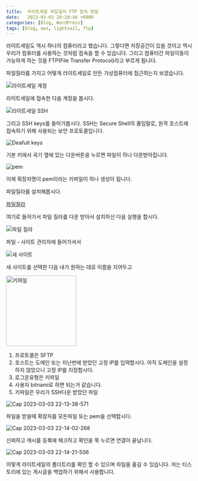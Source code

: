 ```yaml
---
title:  라이트세일 파일질라 FTP 접속 방법
date:   2023-03-03 20:20:46 +0900
categories: [Blog, WordPress]
tags: [blog, aws, lightsail, ftp]
---
```


라이트세일도 역시 하나의 컴퓨터라고 했습니다. 그렇다면 저장공간이 있을 것이고 역시 우리가 컴퓨터를 사용하는 것처럼 접속을 할 수 있습니다. 그리고 컴퓨터간 파일이동이 가능하게 하는 것을 FTP(File Transfer Protocol)라고 부르게 됩니다.

파일질라를 가지고 어떻게 라이트세일로 만든 가상컴퓨터에 접근하는지 보겠습니다.

![라이트세일 계정](https://user-images.githubusercontent.com/85277660/222731135-735344d2-4d10-4b1d-9bc9-32dcf864469f.png)

라이트세일에 접속한 다음 계정을 봅시다.

![라이트세일 SSH](https://user-images.githubusercontent.com/85277660/222731166-4bd37084-4536-41f2-8254-03efe9f73557.png)

그리고 SSH keys를 들어가봅시다. SSH는 Secure Shell의 줄임말로, 원격 호스트에 접속하기 위해 사용되는 보안 프로토콜입니다.

![Deafult keys](https://user-images.githubusercontent.com/85277660/222731977-5a5f0fe6-5d1a-48bf-8812-6786717bb135.png)

기본 키에서 국기 옆에 있는 다운버튼을 누르면 파일이 하나 다운받아집니다.

![pem](https://user-images.githubusercontent.com/85277660/222732094-ae65e1a8-13f7-40ab-bf22-02f1d272de9d.png)

이제 확장자명이 pem이라는 키파일이 하나 생성이 됩니다.

파일질라를 설치해봅시다.

[파일질라](https://filezilla-project.org/download.php?platform=win64)

여기로 들어가서 파일 질라를 다운 받아서 설치하신 다음 실행을 합시다.

![파일 질라](https://user-images.githubusercontent.com/85277660/222732448-0839b1f8-2757-4ee1-b74d-71f4689624dc.png)

파일 - 사이트 관리자에 들어가셔서

![새 사이트](https://user-images.githubusercontent.com/85277660/222732577-f9d8fa11-424d-434a-b1ea-98b6886f55b4.png)

새 사이트를 선택한 다음 내가 원하는 데로 이름을 지어두고

<img width="190" alt="키파일" src="https://user-images.githubusercontent.com/85277660/222732802-3d335bd1-008e-464f-8706-3112143bdda3.png">

1. 프로토콜은 SFTP
2. 호스트는 도메인 또는 지난번에 받았던 고정 IP를 입력합시다. 아직 도메인을 설정하지 않았으니 고정 IP를 지정합시다.
3. 로그온유형은 키파일
4. 사용자 bitnami로 하면 되는거 같습니다.
5. 키파일은 우리가 SSH다운 받았던 파일 

![Cap 2023-03-03 22-13-38-571](https://user-images.githubusercontent.com/85277660/222732882-fe7a47a4-f5f5-4231-8cb9-9138354dd332.png)

파일을 받을때 확장자를 모든파일 또는 pem을 선택합시다.

![Cap 2023-03-03 22-14-02-268](https://user-images.githubusercontent.com/85277660/222733299-5931e9b1-98b3-48df-9bd0-76eb6cb00401.jpg)

신뢰하고 캐시를 등록에 체크하고 확인을 쭉 누르면 연결이 끝납니다.

![Cap 2023-03-03 22-14-21-506](https://user-images.githubusercontent.com/85277660/222733310-1017c415-5faf-4976-b42c-cbf737d1b048.png)

이렇게 라이트세일의 폴더트리를 확인 할 수 있으며 파일을 옮길 수 있습니다. 저는 티스토리에 있는 게시글을 백업하기 위해서 사용합니다.